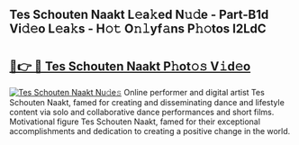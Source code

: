 ## Tes Schouten Naakt L𝚎a𝚔ed N𝚞𝚍e - Part-B1d Vi𝚍𝚎o L𝚎a𝚔s - H𝚘𝚝 O𝚗𝚕yf𝚊ns P𝚑𝚘tos I2LdC

# <h2><a href="http://kf3a07.oniu.top/?m=Tes+Schouten+Naakt">🔗👉 🔴 Tes Schouten Naakt P𝚑ot𝚘𝚜 V𝚒d𝚎o</a></h2>

[![Tes Schouten Naakt Nu𝚍e𝚜](https://i.imgur.com/0qMVB7G.gif)](http://kf3a07.oniu.top/?m=Tes+Schouten+Naakt)
Online performer and digital artist Tes Schouten Naakt, famed for creating and disseminating dance and lifestyle content via solo and collaborative dance performances and short films. Motivational figure Tes Schouten Naakt, famed for their exceptional accomplishments and dedication to creating a positive change in the world.  
